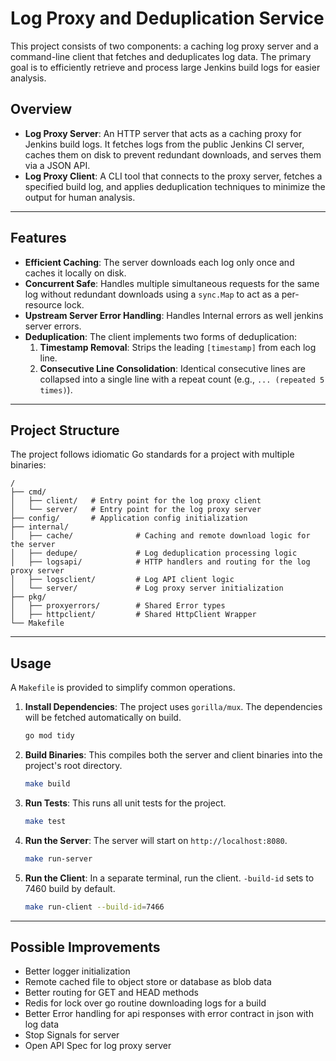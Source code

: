 # Log Proxy and Deduplication Service

This project consists of two components: a caching log proxy server and a command-line client that fetches and deduplicates log data. The primary goal is to efficiently retrieve and process large Jenkins build logs for easier analysis.

## Overview

-   **Log Proxy Server**: An HTTP server that acts as a caching proxy for Jenkins build logs. It fetches logs from the public Jenkins CI server, caches them on disk to prevent redundant downloads, and serves them via a JSON API.
-   **Log Proxy Client**: A CLI tool that connects to the proxy server, fetches a specified build log, and applies deduplication techniques to minimize the output for human analysis.

---

## Features

-   **Efficient Caching**: The server downloads each log only once and caches it locally on disk.
-   **Concurrent Safe**: Handles multiple simultaneous requests for the same log without redundant downloads using a `sync.Map` to act as a per-resource lock.
-   **Upstream Server Error Handling**: Handles Internal errors as well jenkins server errors.
-   **Deduplication**: The client implements two forms of deduplication:
    1.  **Timestamp Removal**: Strips the leading `[timestamp]` from each log line.
    2.  **Consecutive Line Consolidation**: Identical consecutive lines are collapsed into a single line with a repeat count (e.g., `... (repeated 5 times)`).

---

## Project Structure

The project follows idiomatic Go standards for a project with multiple binaries:

```
/
├── cmd/
│   ├── client/   # Entry point for the log proxy client 
│   └── server/   # Entry point for the log proxy server
├── config/		  # Application config initialization
├── internal/
│   ├── cache/              # Caching and remote download logic for the server
│   ├── dedupe/             # Log deduplication processing logic
│   ├── logsapi/            # HTTP handlers and routing for the log proxy server
│   ├── logsclient/         # Log API client logic
│   └── server/             # Log proxy server initialization
├── pkg/                 	
│   ├── proxyerrors/        # Shared Error types
│   ├── httpclient/         # Shared HttpClient Wrapper
└── Makefile
```

---

## Usage

A `Makefile` is provided to simplify common operations.

1.  **Install Dependencies**:
    The project uses `gorilla/mux`. The dependencies will be fetched automatically on build.

    ```sh
    go mod tidy
    ```

2.  **Build Binaries**:
    This compiles both the server and client binaries into the project's root directory.

    ```sh
    make build
    ```

3.  **Run Tests**:
    This runs all unit tests for the project.

    ```sh
    make test
    ```

4.  **Run the Server**:
    The server will start on `http://localhost:8080`.

    ```sh
    make run-server
    ```

5.  **Run the Client**:
    In a separate terminal, run the client. `-build-id` sets to 7460 build by default.

    ```sh
    make run-client --build-id=7466
    ```

---

## Possible Improvements

- Better logger initialization
- Remote cached file to object store or database as blob data
- Better routing for GET and HEAD methods
- Redis for lock over go routine downloading logs for a build
- Better Error handling for api responses with error contract in json with log data
- Stop Signals for server
- Open API Spec for log proxy server
